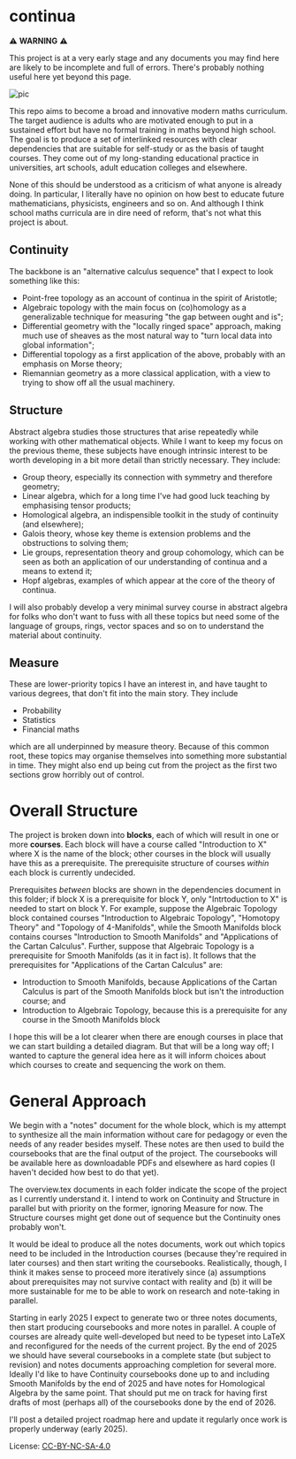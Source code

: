 # continua

:warning: **WARNING** :warning:

This project is at a very early stage and any documents you may find here are likely to be incomplete and full of errors. There's probably nothing useful here yet beyond this page.

![pic](https://user-images.githubusercontent.com/5106495/232745514-905844bb-702e-4c81-95af-978678c6ff50.png)

This repo aims to become a broad and innovative modern maths curriculum. The target audience is adults who are motivated enough to put in a sustained effort but have no formal training in maths beyond high school. The goal is to produce a set of interlinked resources with clear dependencies that are suitable for self-study or as the basis of taught courses. They come out of my long-standing educational practice in universities, art schools, adult education colleges and elsewhere. 

None of this should be understood as a criticism of what anyone is already doing. In particular, I literally have no opinion on how best to educate future mathematicians, physicists, engineers and so on. And although I think school maths curricula are in dire need of reform, that's not what this project is about.

## Continuity

The backbone is an "alternative calculus sequence" that I expect to look something like this:

* Point-free topology as an account of continua in the spirit of Aristotle;
* Algebraic topology with the main focus on (co)homology as a generalizable technique for measuring "the gap between ought and is";
* Differential geometry with the "locally ringed space" approach, making much use of sheaves as the most natural way to "turn local data into global information";
* Differential topology as a first application of the above, probably with an emphasis on Morse theory;
* Riemannian geometry as a more classical application, with a view to trying to show off all the usual machinery. 

## Structure

Abstract algebra studies those structures that arise repeatedly while working with other mathematical objects. While I want to keep my focus on the previous theme, these subjects have enough intrinsic interest to be worth developing in a bit more detail than strictly necessary. They include:

* Group theory, especially its connection with symmetry and therefore geometry;
* Linear algebra, which for a long time I've had good luck teaching by emphasising tensor products;
* Homological algebra, an indispensible toolkit in the study of continuity (and elsewhere);
* Galois theory, whose key theme is extension problems and the obstructions to solving them;
* Lie groups, representation theory and group cohomology, which can be seen as both an application of our understanding of continua and a means to extend it;
* Hopf algebras, examples of which appear at the core of the theory of continua.

I will also probably develop a very minimal survey course in abstract algebra for folks who don't want to fuss with all these topics but need some of the language of groups, rings, vector spaces and so on to understand the material about continuity.

## Measure

These are lower-priority topics I have an interest in, and have taught to various degrees, that don't fit into the main story. They include 

* Probability
* Statistics 
* Financial maths

which are all underpinned by measure theory. Because of this common root, these topics may organise themselves into something more substantial in time. They might also end up being cut from the project as the first two sections grow horribly out of control.

# Overall Structure

The project is broken down into **blocks**, each of which will result in one or more **courses**. Each block will have a course called "Introduction to X" where X is the name of the block; other courses in the block will usually have this as a prerequisite. The prerequisite structure of courses *within* each block is currently undecided. 

Prerequisites *between* blocks are shown in the dependencies document in this folder; if block X is a prerequisite for block Y, only "Intrtoduction to X" is needed to start on block Y. For example, suppose the Algebraic Topology block contained courses "Introduction to Algebraic Topology", "Homotopy Theory" and "Topology of 4-Manifolds", while the Smooth Manifolds block contains courses "Introduction to Smooth Manifolds" and "Applications of the Cartan Calculus". Further, suppose that Algebraic Topology is a prerequisite for Smooth Manifolds (as it in fact is). It follows that the prerequisites for "Applications of the Cartan Calculus" are:

* Introduction to Smooth Manifolds, because Applications of the Cartan Calculus is part of the Smooth Manifolds block but isn't the introduction course; and
* Introduction to Algebraic Topology, because this is a prerequisite for any course in the Smooth Manifolds block

I hope this will be a lot clearer when there are enough courses in place that we can start building a detailed diagram. But that will be a long way off; I wanted to capture the general idea here as it will inform choices about which courses to create and sequencing the work on them.

# General Approach

We begin with a "notes" document for the whole block, which is my attempt to synthesize all the main information without care for pedagogy or even the needs of any reader besides myself. These notes are then used to build the coursebooks that are the final output of the project. The coursebooks will be available here as downloadable PDFs and elsewhere as hard copies (I haven't decided how best to do that yet).

The overview.tex documents in each folder indicate the scope of the project as I currently understand it. I intend to work on Continuity and Structure in parallel but with priority on the former, ignoring Measure for now. The Structure courses might get done out of sequence but the Continuity ones probably won't. 

It would be ideal to produce all the notes documents, work out which topics need to be included in the Introduction courses (because they're required in later courses) and then start writing the coursebooks. Realistically, though, I think it makes sense to proceed more iteratively since (a) assumptions about prerequisites may not survive contact with reality and (b) it will be more sustainable for me to be able to work on research and note-taking in parallel.

Starting in early 2025 I expect to generate two or three notes documents, then start producing coursebooks and more notes in parallel. A couple of courses are already quite well-developed but need to be typeset into LaTeX and reconfigured for the needs of the current project. By the end of 2025 we should have several coursebooks in a complete state (but subject to revision) and notes documents approaching completion for several more. Ideally I'd like to have Continuity coursebooks done up to and including Smooth Manifolds by the end of 2025 and have notes for Homological Algebra by the same point. That should put me on track for having first drafts of most (perhaps all) of the coursebooks done by the end of 2026.

I'll post a detailed project roadmap here and update it regularly once work is properly underway (early 2025).

License: [CC-BY-NC-SA-4.0](https://creativecommons.org/licenses/by-nc-sa/4.0/)
